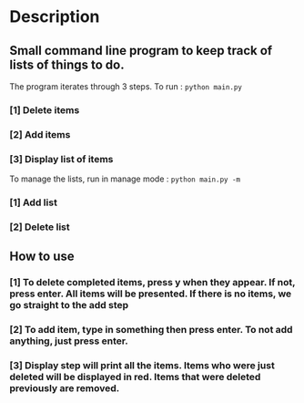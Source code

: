 # Description

## Small command line program to keep track of lists of things to do.
The program iterates through 3 steps. To run : `python main.py`
### [1] Delete items
### [2] Add items
### [3] Display list of items
To manage the lists, run in manage mode : `python main.py -m`

### [1] Add list
### [2] Delete list

## How to use

### [1] To delete completed items, press y when they appear. If not, press enter. All items will be presented. If there is no items, we go straight to the add step

### [2] To add item, type in something then press enter. To not add anything, just press enter.

### [3] Display step will print all the items. Items who were just deleted will be displayed in red. Items that were deleted previously are removed.